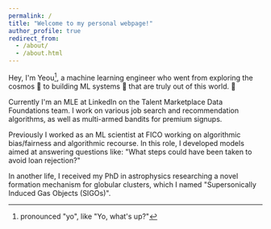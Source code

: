 ```yaml
---
permalink: /
title: "Welcome to my personal webpage!"
author_profile: true
redirect_from: 
  - /about/
  - /about.html
---
```


Hey, I'm Yeou[^1], a machine learning engineer who went from exploring the cosmos 🌌 to building ML systems 🤖 that are truly out of this world. 🚀 

Currently I'm an MLE at LinkedIn on the Talent Marketplace Data Foundations team. I work on various job search and recommendation algorithms, as well as multi-armed bandits for premium signups.

Previously I worked as an ML scientist at FICO working on algorithmic bias/fairness and algorithmic recourse. In this role, I developed models aimed at answering questions like: "What steps could have been taken to avoid loan rejection?"

In another life, I received my PhD in astrophysics researching a novel formation mechanism for globular clusters, which I named "Supersonically Induced Gas Objects (SIGOs)". 

[^1]: pronounced "yo", like "Yo, what's up?"
